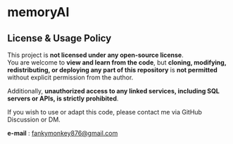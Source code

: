 # memoryAI
## License & Usage Policy

This project is **not licensed under any open-source license**.  
You are welcome to **view and learn from the code**, but **cloning, modifying, redistributing, or deploying any part of this repository** is **not permitted** without explicit permission from the author.

Additionally, **unauthorized access to any linked services, including SQL servers or APIs, is strictly prohibited**.

If you wish to use or adapt this code, please contact me via GitHub Discussion or DM.

**e-mail** : fankymonkey876@gmail.com
